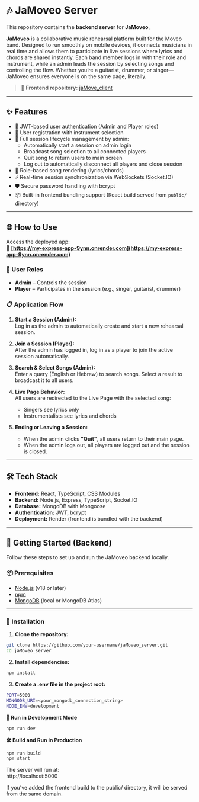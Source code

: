 # 🎶 JaMoveo Server

This repository contains the **backend server** for **JaMoveo**,  

**JaMoveo** is a collaborative music rehearsal platform built for the Moveo band. Designed to run smoothly on mobile devices, it connects musicians in real time and allows them to participate in live sessions where lyrics and chords are shared instantly. Each band member logs in with their role and instrument, while an admin leads the session by selecting songs and controlling the flow. Whether you’re a guitarist, drummer, or singer—JaMoveo ensures everyone is on the same page, literally.  

> 🔗 **Frontend repository:** [jaMove_client](https://github.com/TalorLangnas/jaMove_client)

---

## ✨ Features

- 🔐 JWT-based user authentication (Admin and Player roles)    
- 👤 User registration with instrument selection   
- 🧭 Full session lifecycle management by admin:
  - Automatically start a session on admin login
  - Broadcast song selection to all connected players
  - Quit song to return users to main screen
  - Log out to automatically disconnect all players and close session 
- 🎼 Role-based song rendering (lyrics/chords)
- ⚡ Real-time session synchronization via WebSockets (Socket.IO)  
- 🛡️ Secure password handling with bcrypt
- 📦 Built-in frontend bundling support (React build served from `public/` directory)


---

## 🌐 How to Use

Access the deployed app:  
🔗 **[https://my-express-app-9ynn.onrender.com](https://my-express-app-9ynn.onrender.com)**

### 👤 User Roles

- **Admin** – Controls the session  
- **Player** – Participates in the session (e.g., singer, guitarist, drummer)

### 📋 Application Flow

1. **Start a Session (Admin):**  
   Log in as the admin to automatically create and start a new rehearsal session.

2. **Join a Session (Player):**  
   After the admin has logged in, log in as a player to join the active session automatically.

3. **Search & Select Songs (Admin):**  
   Enter a query (English or Hebrew) to search songs. Select a result to broadcast it to all users.

4. **Live Page Behavior:**  
   All users are redirected to the Live Page with the selected song:
   - Singers see lyrics only  
   - Instrumentalists see lyrics and chords

5. **Ending or Leaving a Session:**  
   - When the admin clicks **"Quit"**, all users return to their main page.  
   - When the admin logs out, all players are logged out and the session is closed.

---

## 🛠️ Tech Stack

- **Frontend:** React, TypeScript, CSS Modules  
- **Backend:** Node.js, Express, TypeScript, Socket.IO  
- **Database:** MongoDB with Mongoose  
- **Authentication:** JWT, bcrypt  
- **Deployment:** Render (frontend is bundled with the backend)

---

## 🚀 Getting Started (Backend)

Follow these steps to set up and run the JaMoveo backend locally.

### 📦 Prerequisites

- [Node.js](https://nodejs.org/) (v18 or later)  
- [npm](https://www.npmjs.com/)  
- [MongoDB](https://www.mongodb.com/) (local or MongoDB Atlas)

---



### 📁 Installation

1. **Clone the repository:**

```bash
git clone https://github.com/your-username/jaMoveo_server.git
cd jaMoveo_server
```
2. **Install dependencies:**

```bash
npm install
```
3. **Create a .env file in the project root:**

```bash
PORT=5000
MONGODB_URI=<your_mongodb_connection_string>
NODE_ENV=development
```

**🧪 Run in Development Mode**
```bash
npm run dev
```

**🛠️ Build and Run in Production**
```bash
npm run build
npm start
```

The server will run at:  
http://localhost:5000  

If you’ve added the frontend build to the public/ directory, it will be served from the same domain.

